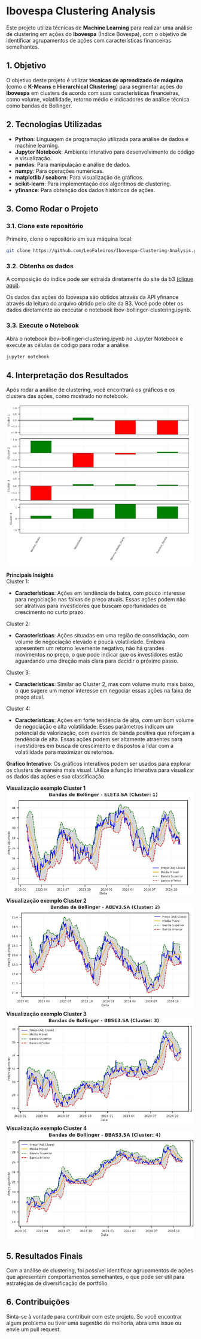 # Ibovespa Clustering Analysis

Este projeto utiliza técnicas de **Machine Learning** para realizar uma análise de clustering em ações do **Ibovespa** (Índice Bovespa), com o objetivo de identificar agrupamentos de ações com características financeiras semelhantes.

## 1. Objetivo

O objetivo deste projeto é utilizar **técnicas de aprendizado de máquina** (como o **K-Means** e **Hierarchical Clustering**) para segmentar ações do **Ibovespa** em clusters de acordo com suas características financeiras, como volume, volatilidade, retorno médio e indicadores de análise técnica como bandas de Bollinger.

## 2. Tecnologias Utilizadas

- **Python**: Linguagem de programação utilizada para análise de dados e machine learning.
- **Jupyter Notebook**: Ambiente interativo para desenvolvimento de código e visualização.
- **pandas**: Para manipulação e análise de dados.
- **numpy**: Para operações numéricas.
- **matplotlib / seaborn**: Para visualização de gráficos.
- **scikit-learn**: Para implementação dos algoritmos de clustering.
- **yfinance**: Para obtenção dos dados históricos de ações.

## 3. Como Rodar o Projeto

### 3.1. Clone este repositório

Primeiro, clone o repositório em sua máquina local:

```bash
git clone https://github.com/LeoFaleiros/Ibovespa-Clustering-Analysis.git
```

### 3.2. Obtenha os dados
A composição do índice pode ser extraída diretamente do site da b3 [(clique aqui)](https://www.b3.com.br/pt_br/market-data-e-indices/indices/indices-amplos/indice-ibovespa-ibovespa-composicao-da-carteira.htm).

Os dados das ações do Ibovespa são obtidos através da API yfinance através da leitura do arquivo obtido pelo site da B3. Você pode obter os dados diretamente ao executar o notebook ibov-bollinger-clustering.ipynb.

### 3.3. Execute o Notebook
Abra o notebook ibov-bollinger-clustering.ipynb no Jupyter Notebook e execute as células de código para rodar a análise.

```bash
jupyter notebook
```

## 4. Interpretação dos Resultados
Após rodar a análise de clustering, você encontrará os gráficos e os clusters das ações, como mostrado no notebook.


   ![Insight 1](reports/figures/clusters.jpg)


**Principais Insights**  
Cluster 1:  
- **Características**: Ações em tendência de baixa, com pouco interesse para negociação nas faixas de preço atuais. Essas ações podem não ser atrativas para investidores que buscam oportunidades de crescimento no curto prazo.

Cluster 2:  
- **Características**: Ações situadas em uma região de consolidação, com volume de negociação elevado e pouca volatilidade. Embora apresentem um retorno levemente negativo, não há grandes movimentos no preço, o que pode indicar que os investidores estão aguardando uma direção mais clara para decidir o próximo passo.

Cluster 3:  
- **Características**: Similar ao Cluster 2, mas com volume muito mais baixo, o que sugere um menor interesse em negociar essas ações na faixa de preço atual.

Cluster 4:  
- **Características**: Ações em forte tendência de alta, com um bom volume de negociação e alta volatilidade. Esses parâmetros indicam um potencial de valorização, com eventos de banda positiva que reforçam a tendência de alta. Essas ações podem ser altamente atraentes para investidores em busca de crescimento e dispostos a lidar com a volatilidade para maximizar os retornos.

**Gráfico Interativo**: Os gráficos interativos podem ser usados para explorar os clusters de maneira mais visual. Utilize a função interativa para visualizar os dados das ações e sua classificação.

**Visualização exemplo Cluster 1**  
   ![Cluster 1](reports/figures/cluster1.jpg)  
**Visualização exemplo Cluster 2**  
   ![Cluster 2](reports/figures/cluster2.jpg)  
**Visualização exemplo Cluster 3**  
   ![Cluster 3](reports/figures/cluster3.jpg)  
**Visualização exemplo Cluster 4**  
   ![Cluster 4](reports/figures/cluster4.jpg)  

## 5. Resultados Finais
Com a análise de clustering, foi possível identificar agrupamentos de ações que apresentam comportamentos semelhantes, o que pode ser útil para estratégias de diversificação de portfólio.

## 6. Contribuições
Sinta-se à vontade para contribuir com este projeto. Se você encontrar algum problema ou tiver uma sugestão de melhoria, abra uma issue ou envie um pull request.


